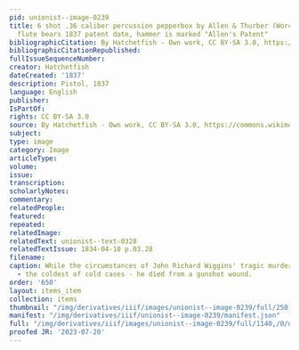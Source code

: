 ```yaml
---
pid: unionist--image-0239
title: 6 shot .36 caliber percussion pepperbox by Allen & Thurber (Worcester). Barrel
  flute bears 1837 patent date, hammer is marked "Allen's Patent"
bibliographicCitation: By Hatchetfish - Own work, CC BY-SA 3.0, https://commons.wikimedia.org/w/index.php?curid=1982891
bibliographicCitationRepublished: 
fullIssueSequenceNumber: 
creator: Hatchetfish
dateCreated: '1837'
description: Pistol, 1837
language: English
publisher: 
IsPartOf: 
rights: CC BY-SA 3.0
source: By Hatchetfish - Own work, CC BY-SA 3.0, https://commons.wikimedia.org/w/index.php?curid=1982891
subject: 
type: image
category: Image
articleType: 
volume: 
issue: 
transcription: 
scholarlyNotes: 
commentary: 
relatedPeople: 
featured: 
repeated: 
relatedImage: 
relatedText: unionist--text-0328
relatedTextIssue: 1834-04-10 p.03.28
filename: 
caption: While the circumstances of John Richard Wiggins' tragic murder remain unsolved
  - the coldest of cold cases - he died from a gunshot wound.
order: '650'
layout: items_item
collection: items
thumbnail: "/img/derivatives/iiif/images/unionist--image-0239/full/250,/0/default.jpg"
manifest: "/img/derivatives/iiif/unionist--image-0239/manifest.json"
full: "/img/derivatives/iiif/images/unionist--image-0239/full/1140,/0/default.jpg"
proofed JR: '2023-07-20'
---
```

